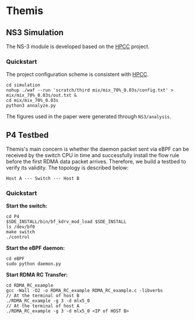 # Themis
## NS3 Simulation
The NS-3 module is developed based on the [HPCC](https://github.com/alibaba-edu/High-Precision-Congestion-Control) project.

### Quickstart

The project configuration scheme is consistent with [HPCC](https://github.com/alibaba-edu/High-Precision-Congestion-Control).

```
cd simulation
nohup ./waf --run 'scratch/third mix/mix_70%_0.03s/config.txt' > mix/mix_70%_0.03s/out.txt &
cd mix/mix_70%_0.03s
python3 annalyze.py
```

The figures used in the paper were generated through `NS3/analysis`.
## P4 Testbed
Themis's main concern is whether the daemon packet sent via eBPF can be received by the switch CPU in time and successfully install the flow rule before the first RDMA data packet arrives. Therefore, we build a testbed to verify its validity. The topology is described below:

```
Host A --- Switch --- Host B
```

### Quickstart
**Start the switch:**

```
cd P4
$SDE_INSTALL/bin/bf_kdrv_mod_load $SDE_INSTALL
ls /dev/bf0
make switch
./control
```

**Start the eBPF daemon:**

```
cd eBPF
sudo python daemon.py
```

**Start RDMA RC Transfer:**

```
cd RDMA_RC_example
gcc -Wall -O2 -o RDMA_RC_example RDMA_RC_example.c -libverbs
// At the terminal of host B
./RDMA_RC_example -g 3 -d mlx5_0
// At the terminal of host A
./RDMA_RC_example -g 3 -d mlx5_0 <IP of HOST B>
```
